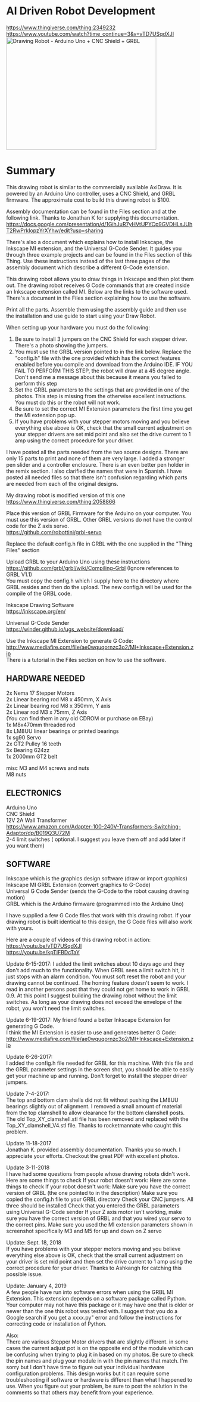 # AI Driven Robot Development
https://www.thingiverse.com/thing:2349232<br>
https://www.youtube.com/watch?time_continue=3&v=vTD7USqdXJI
<img src="https://cdn.thingiverse.com/renders/0c/90/3f/fb/04/45ea13cb80020e78b923b75b8021c750_preview_featured.JPG" alt="Drawing Robot - Arduino Uno + CNC Shield + GRBL" height="302" width="403">

# Summary
This drawing robot is similar to the commercially available AxiDraw. It is powered by an Arduino Uno controller, uses a CNC Shield, and GRBL firmware. The approximate cost to build this drawing robot is $100.

Assembly documentation can be found in the Files section and at the following link. Thanks to Jonathan K for supplying this documentation.<br>
https://docs.google.com/presentation/d/1GihJuR7yHVtUPYCp9GVDHLsJUhT2RwPrkIopzYrXYhw/edit?usp=sharing

There's also a document which explains how to install Inkscape, the Inkscape MI extension, and the Universal G-Code Sender. It guides you through three example projects and can be found in the Files section of this Thing. Use these instructions instead of the last three pages of the assembly document which describe a different G-Code extension.

This drawing robot allows you to draw things in Inkscape and then plot them out. The drawing robot receives G Code commands that are created inside an Inkscape extension called MI. Below are the links to the software used. There's a document in the Files section explaining how to use the software.

Print all the parts. Assemble them using the assembly guide and then use the installation and use guide to start using your Draw Robot.

When setting up your hardware you must do the following:

  1. Be sure to install 3 jumpers on the CNC Shield for each stepper driver. There's a photo showing the jumpers.
  2. You must use the GRBL version pointed to in the link below. Replace the "config.h" file with the one provided which has the correct features enabled before you compile and download from the Arduino IDE. IF YOU FAIL TO PERFORM THIS STEP, the robot will draw at a 45 degree angle. Don't send me a message about this because it means you failed to perform this step
  3. Set the GRBL parameters to the settings that are provided in one of the photos. This step is missing from the otherwise excellent instructions. You must do this or the robot will not work.
  4. Be sure to set the correct MI Extension parameters the first time you get the MI extension pop up.
  5. If you have problems with your stepper motors moving and you believe everything else above is OK, check that the small current adjustment on your stepper drivers are set mid point and also set the drive current to 1 amp using the correct procedure for your driver.

I have posted all the parts needed from the two source designs. There are only 15 parts to print and none of them are very large. I added a stronger pen slider and a controller enclosure. There is an even better pen holder in the remix section. I also clarified the names that were in Spanish. I have posted all needed files so that there isn't confusion regarding which parts are needed from each of the original designs.

My drawing robot is modified version of this one<br>
https://www.thingiverse.com/thing:2058866

Place this version of GRBL Firmware for the Arduino on your computer. You must use this version of GRBL. Other GRBL versions do not have the control code for the Z axis servo.<br>
https://github.com/robottini/grbl-servo

Replace the default config.h file in GRBL with the one supplied in the "Thing Files" section

Upload GRBL to your Arduino Uno using these instructions<br>
https://github.com/grbl/grbl/wiki/Compiling-Grbl (Ignore references to GRBL V1.1)<br>
You must copy the config.h which I supply here to the directory where GRBL resides and then do the upload. The new config.h will be used for the compile of the GRBL code.

Inkscape Drawing Software<br>
https://inkscape.org/en/

Universal G-Code Sender<br>
https://winder.github.io/ugs_website/download/<br>

Use the Inkscape MI Extension to generate G Code:<br>
http://www.mediafire.com/file/ae0wquqornzc3o2/MI+Inkscape+Extension.zip<br>
There is a tutorial in the Files section on how to use the software.

## HARDWARE NEEDED<br>
2x Nema 17 Stepper Motors<br>
2x Linear bearing rod M8 x 450mm, X Axis<br>
2x Linear bearing rod M8 x 350mm, Y axis<br>
2x Linear rod M3 x 75mm, Z Axis<br>
(You can find them in any old CDROM or purchase on EBay)<br>
1x M8x470mm threaded rod<br>
8x LM8UU linear bearings or printed bearings<br>
1x sg90 Servo<br>
2x GT2 Pulley 16 teeth<br>
5x Bearing 624zz<br>
1x 2000mm GT2 belt

misc M3 and M4 screws and nuts<br>
M8 nuts

## ELECTRONICS<br>
Arduino Uno<br>
CNC Shield<br>
12V 2A Wall Transformer<br>
https://www.amazon.com/Adapter-100-240V-Transformers-Switching-Adaptor/dp/B019Q3U72M<br>
2-4 limit switches ( optional. I suggest you leave them off and add later if you want them)

## SOFTWARE<br>
Inkscape which is the graphics design software (draw or import graphics)<br>
Inkscape MI GRBL Extension (convert graphics to G-Code)<br>
Universal G Code Sender (sends the G-Code to the robot causing drawing motion)<br>
GRBL which is the Arduino firmware (programmed into the Arduino Uno)

I have supplied a few G Code files that work with this drawing robot. If your drawing robot is built identical to this design, the G Code files will also work with yours.

Here are a couple of videos of this drawing robot in action:<br>
https://youtu.be/vTD7USqdXJI<br>
https://youtu.be/kpTIFBDcTaY

Update 6-15-2017: I added the limit switches about 10 days ago and they don't add much to the functionality. When GRBL sees a limit switch hit, it just stops with an alarm condition. You must soft reset the robot and your drawing cannot be continued. The homing feature doesn't seem to work. I read in another persons post that they could not get home to work in GRBL 0.9. At this point I suggest building the drawing robot without the limit switches. As long as your drawing does not exceed the envelope of the robot, you won't need the limit switches.

Update 6-19-2017: My friend found a better Inkscape Extension for generating G Code.<br>
I think the MI Extension is easier to use and generates better G Code:<br>
http://www.mediafire.com/file/ae0wquqornzc3o2/MI+Inkscape+Extension.zip

Update 6-26-2017:<br>
I added the config.h file needed for GRBL for this machine. With this file and the GRBL parameter settings in the screen shot, you should be able to easily get your machine up and running. Don't forget to install the stepper driver jumpers.

Update 7-4-2017:<br>
The top and bottom clam shells did not fit without pushing the LM8UU bearings slightly out of alignment. I removed a small amount of material from the top clamshell to allow clearance for the bottom clamshell posts. The old Top_XY_clamshell.stl file has been removed and replaced with the Top_XY_clamshell_V4.stl file. Thanks to rocketmannate who caught this problem.

Update 11-18-2017<br>
Jonathan K. provided assembly documentation. Thanks you so much. I appreciate your efforts. Checkout the great PDF with excellent photos.

Update 3-11-2018<br>
I have had some questions from people whose drawing robots didn't work. Here are some things to check If your robot doesn't work:
Here are some things to check If your robot doesn't work:
Make sure you have the correct version of GRBL (the one pointed to in the description)
Make sure you copied the config.h file to your GRBL directory
Check your CNC jumpers. All three should be installed
Check that you entered the GRBL parameters using Universal G-Code sender
If your Z axis motor isn't working, make sure you have the correct version of GRBL and that you wired your servo to the correct pins.
Make sure you used the MI extension parameters shown in screenshot specifically M3 and M5 for up and down on Z servo

Update: Sept. 18, 2018<br>
If you have problems with your stepper motors moving and you believe everything else above is OK, check that the small current adjustment on your driver is set mid point and then set the drive current to 1 amp using the correct procedure for your driver.
Thanks to Ashkangh for catching this possible issue.

Update: January 4, 2019<br>
A few people have run into software errors when using the GRBL MI Extension. This extension depends on a software package called Python. Your computer may not have this package or it may have one that is older or newer than the one this robot was tested with. I suggest that you do a Google search if you get a xxxx.py" error and follow the instructions for correcting code or installation of Python.

Also:<br>
There are various Stepper Motor drivers that are slightly different. in some cases the current adjust pot is on the opposite end of the module which can be confusing when trying to plug it in based on my photos. Be sure to check the pin names and plug your module in with the pin names that match. I'm sorry but I don't have time to figure out your individual hardware configuration problems. This design works but it can require some troubleshooting if software or hardware is different than what I happened to use. When you figure out your problem, be sure to post the solution in the comments so that others may benefit from your experience.
